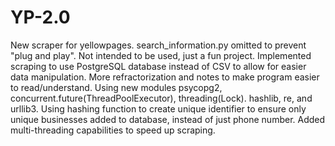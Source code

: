 # YP-2.0

New scraper for yellowpages.
search_information.py omitted to prevent "plug and play". Not intended to be used, just a fun project.
Implemented scraping to use PostgreSQL database instead of CSV to allow for easier data manipulation.
More refractorization and notes to make program easier to read/understand.
Using new modules psycopg2, concurrent.future(ThreadPoolExecutor), threading(Lock). hashlib, re, and urllib3.
Using hashing function to create unique identifier to ensure only unique businesses added to database, instead of just phone number.
Added multi-threading capabilities to speed up scraping.
